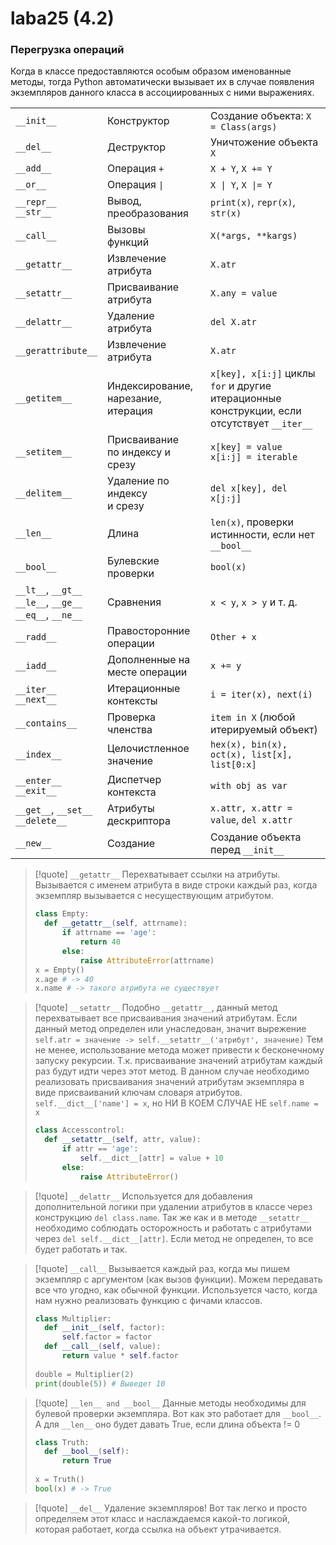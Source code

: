 # laba25 (4.2)
### Перегрузка операций
Когда в классе предоставляются особым образом именованные методы, тогда Python автоматически вызывает их в случае появления экземпляров данного класса в ассоциированных с ними выражениях.

|                                                                |                                           |                                                                                                   |
| -------------------------------------------------------------- | ----------------------------------------- | ------------------------------------------------------------------------------------------------- |
| `__init__`                                                     | Конструктор                               | Создание объекта: `X = Class(args)`                                                               |
| `__del__`                                                      | Деструктор                                | Уничтожение объекта `X`                                                                           |
| `__add__`                                                      | Операция `+`                              | `X + Y`, `X += Y`                                                                                 |
| `__or__`                                                       | Операция `\|`                             | `X \| Y`, `X \|= Y`                                                                               |
| `__repr__`<br>`__str__`                                        | Вывод, <br>преобразования                 | `print(x)`, `repr(x)`, `str(x)`                                                                   |
| `__call__`                                                     | Вызовы<br>функций                         | `X(*args, **kargs)`                                                                               |
| `__getattr__`                                                  | Извлечение<br>атрибута                    | `X.atr`                                                                                           |
| `__setattr__`                                                  | Присваивание<br>атрибута                  | `X.any = value`                                                                                   |
| `__delattr__`                                                  | Удаление<br>атрибута                      | `del X.atr`                                                                                       |
| `__gerattribute__`                                             | Извлечение <br>атрибута                   | `X.atr`                                                                                           |
| `__getitem__`                                                  | Индексирование,<br>нарезание,<br>итерация | `x[key], x[i:j]` циклы `for` и другие<br>итерационные конструкции, если<br>отсутствует `__iter__` |
| `__setitem__`                                                  | Присваивание<br>по индексу и срезу        | `x[key] = value`<br>`x[i:j] = iterable`                                                           |
| `__delitem__`                                                  | Удаление по индексу <br>и срезу           | `del x[key], del x[j:j]`                                                                          |
| `__len__`                                                      | Длина                                     | `len(x)`, проверки истинности, если нет <br>`__bool__`                                            |
| `__bool__`                                                     | Булевские проверки                        | `bool(x)`                                                                                         |
| `__lt__`, `__gt__`<br>`__le__`, `__ge__`<br>`__eq__`, `__ne__` | Сравнения                                 | `x < y`, `x > y` и т. д.                                                                          |
| `__radd__`                                                     | Правосторонние<br>операции                | `Other + x`                                                                                       |
| `__iadd__`                                                     | Дополненные на <br>месте операции         | `x += y`                                                                                          |
| `__iter__`<br>`__next__`                                       | Итерационные<br>контексты                 | `i = iter(x), next(i)`                                                                            |
| `__contains__`                                                 | Проверка членства                         | `item in X` (любой итерируемый объект)                                                            |
| `__index__`                                                    | Целочистленное <br>значение               | `hex(x), bin(x), oct(x), list[x], list[0:x]`                                                      |
| `__enter__`<br>`__exit__`                                      | Диспетчер контекста                       | `with obj as var`                                                                                 |
| `__get__`, `__set__`<br>`__delete__`                           | Атрибуты дескриптора                      | `x.attr, x.attr = value`, `del x.attr`                                                            |
| `__new__`                                                      | Создание                                  | Создание объекта перед `__init__`                                                                 |

>[!quote] `__getattr__`
>Перехватывает ссылки на атрибуты. Вызывается с именем атрибута в виде строки каждый раз, когда экземпляр вызывается с несуществующим атрибутом.
>```python
>class Empty:
>	def __getattr__(self, attrname):
>		if attrname == 'age':
>			return 40
>		else:
>			raise AttributeError(attrname)
>x = Empty()
>x.age # -> 40
>x.name # -> такого атрибута не существует
>```

>[!quote] `__setattr__`
>Подобно `__getattr__`, данный метод перехватывает все присваивания значений атрибутам. Если данный метод определен или унаследован, значит вырежение `self.atr = значение -> self.__setattr__('атрибут', значение)`
>Тем не менее, использование метода может привести к бесконечному запуску рекурсии. Т.к. присваивание значений атрибутам каждый раз будут идти через этот метод. В данном случае необходимо реализовать присваивания значений атрибутам экземпляра в виде присваиваний ключам словаря атрибутов. `self.__dict__['name'] = x`, но НИ В КОЕМ СЛУЧАЕ НЕ `self.name = x`
>```python
>class Accesscontrol:
>	def __setattr__(self, attr, value):
>		if attr == 'age':
>			self.__dict__[attr] = value + 10
>		else:
>			raise AttributeError()
>```

>[!quote] `__delattr__`
>Используется для добавления дополнительной логики при удалении атрибутов в классе через конструкцию `del class.name`. Так же как и в методе `__setattr__` необходимо соблюдать осторожность и работать с атрибутами через `del self.__dict__[attr]`. Если метод не определен, то все будет работать и так.

>[!quote] `__call__`
>Вызывается каждый раз, когда мы пишем экземпляр с аргументом (как вызов функции). Можем передавать все что угодно, как обычной функции. Используется часто, когда нам нужно реализовать функцию с фичами классов.
>```python
>class Multiplier:
> 	def __init__(self, factor):
> 		self.factor = factor 
> 	def __call__(self, value):
> 		return value * self.factor 
> 		
> double = Multiplier(2) 
> print(double(5)) # Выведет 10
>```

>[!quote] `__len__ and __bool__`
>Данные методы необходимы для булевой проверки экземпляра. Вот как это работает для `__bool__`. А для `__len__` оно будет давать True, если длина объекта != 0
>```python
>class Truth:
>	def __bool__(self):
>		return True
>		
>x = Truth()
>bool(x) # -> True		
>```

>[!quote] `__del__`
>Удаление экземпляров! Вот так легко и просто определяем этот класс и наслаждаемся какой-то логикой, которая работает, когда ссылка на объект утрачивается.
